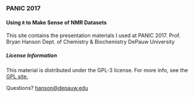 ### PANIC 2017
#### Using `R` to Make Sense of NMR Datasets
This site contains the presentation materials I used at PANIC 2017.
Prof. Bryan Hanson Dept. of Chemistry & Biochemistry DePauw University

##### License Information

This material is distributed under the GPL-3 license.  For more info, see the [GPL site.](https://gnu.org/licenses/gpl.html)

Questions?  hanson@depauw.edu
